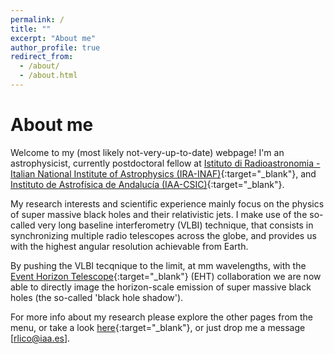 ```yaml
---
permalink: /
title: ""
excerpt: "About me"
author_profile: true
redirect_from: 
  - /about/
  - /about.html
---
```


<!---
![text](files/M87_pol.jpg)

<p align="center">
<img src="files/M87_pol.jpg" alt="drawing" width="200"/>
</p>
-->

# About me

Welcome to my (most likely not-very-up-to-date) webpage! I'm an astrophysicist, currently postdoctoral fellow at [Istituto di Radioastronomia - Italian National Institute of Astrophysics (IRA-INAF)](http://info.ira.inaf.it/en/){:target="\_blank"}, and 
[Instituto de Astrofísica de Andalucía (IAA-CSIC)](http://www.iaa.csic.es){:target="\_blank"}. 

My research interests and scientific experience mainly focus on the physics of super massive black holes and their relativistic jets. I make use of the so-called very long baseline interferometry (VLBI) technique, that consists in synchronizing multiple radio telescopes across the globe, and provides us with the highest angular resolution achievable from Earth. 

By pushing the VLBI tecqnique to the limit, at mm wavelengths, with the [Event Horizon Telescope](https://eventhorizontelescope.org/organization){:target="\_blank"} (EHT) collaboration we are now able to directly image the horizon-scale emission of super massive black holes (the so-called 'black hole shadow'). 

For more info about my research please explore the other pages from the menu, or take a look [here](http://vlbigroup.iaa.es/){:target="\_blank"}, or just drop me a message [rlico@iaa.es].




